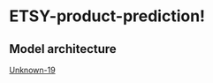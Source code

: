 # ETSY-product-prediction!
## Model architecture

[Unknown-19](https://github.com/vaibhavmudgal/ETSY-product-prediction/assets/33910026/8b701308-a455-410b-89fc-7a953eda67de)
